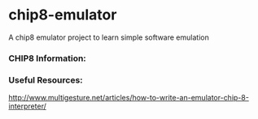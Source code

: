 # chip8-emulator
A chip8 emulator project to learn simple software emulation

### CHIP8 Information:


### Useful Resources:
http://www.multigesture.net/articles/how-to-write-an-emulator-chip-8-interpreter/
